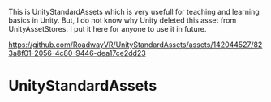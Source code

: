 This is UnityStandardAssets which is very usefull for teaching and learning basics in Unity. But, I do not know why Unity deleted this asset from UnityAssetStores. I put it here for anyone to use it in future.

https://github.com/RoadwayVR/UnityStandardAssets/assets/142044527/823a8f01-2056-4c80-9446-dea17ce2dd23


# UnityStandardAssets
